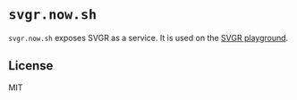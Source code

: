 # `svgr.now.sh`

`svgr.now.sh` exposes SVGR as a service. It is used on the [SVGR playground](https://www.smooth-code.com/open-source/svgr/playground/).

## License

MIT
